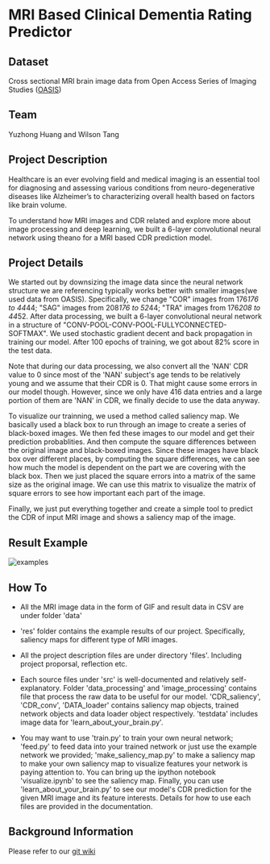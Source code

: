 # MRI Based Clinical Dementia Rating Predictor

## Dataset
Cross sectional MRI brain image data from Open Access Series of Imaging Studies ([OASIS](http://www.oasis-brains.org/))

## Team
Yuzhong Huang and Wilson Tang

## Project Description
Healthcare is an ever evolving field and medical imaging is an essential tool for diagnosing and assessing various conditions from neuro-degenerative diseases like Alzheimer’s to characterizing overall health based on factors like brain volume. 

To understand how MRI images and CDR related and explore more about image processing and deep learning, we built a 6-layer convolutional neural network using theano for a MRI based CDR prediction model.

## Project Details
We started out by downsizing the image data since the neural network structure we are referencing typically works better with smaller images(we used data from OASIS). Specifically, we change "COR" images from 176*176 to 44*44; "SAG" images from 208*176 to 52*44; "TRA" images from 176*208 to 44*52. After data processing, we built a 6-layer convolutional neural network in a structure of "CONV-POOL-CONV-POOL-FULLYCONNECTED-SOFTMAX". We used stochastic gradient decent and back propagation in training our model. After 100 epochs of training, we got about 82% score in the test data.

Note that during our data processing, we also convert all the 'NAN' CDR value to 0 since most of the 'NAN' subject's age tends to be relatively young and we assume that their CDR is 0. That might cause some errors in our model though. However, since we only have 416 data entries and a large portion of them are 'NAN' in CDR, we finally decide to use the data anyway.

To visualize our trainning, we used a method called saliency map. We basically used a black box to run through an image to create a series of black-boxed images. We then fed these images to our model and get their prediction probablities. And then compute the square differences between the original image and black-boxed images. Since these images have black box over different places, by computing the square differences, we can see how much the model is dependent on the part we are covering with the black box. Then we just placed the square errors into a matrix of the same size as the original image. We can use this matrix to visualize the matrix of square errors to see how important each part of the image.

Finally, we just put everything together and create a simple tool to predict the CDR of input MRI image and shows a saliency map of the image.

## Result Example
![examples](https://lh3.googleusercontent.com/ndDA5vOmuOu5qHQBh4UjaSBq33VNblNiDI5Qcg74mwE5--N4_04KI-mxL--ZkF4TFnps=s0 "brains.jpg")

## How To

- All the MRI image data in the form of GIF and result data in CSV are under folder 'data'

- 'res' folder contains the example results of our project. Specifically, saliency maps for different type of MRI images.

- All the project description files are under directory 'files'. Including project proporsal, reflection etc.

- Each source files under 'src' is well-documented and relatively self-explanatory. Folder 'data_processing' and 'image_processing' contains file that process the raw data to be useful for our model. 'CDR_saliency', 'CDR_conv', 'DATA_loader' contains saliency map objects, trained network objects and data loader object respectively. 'testdata' includes image data for 'learn_about_your_brain.py'.

- You may want to use 'train.py' to train your own neural network; 'feed.py' to feed data into your trained network or just use the example network we provided; 'make_saliency_map.py' to make a saliency map to make your own saliency map to visualize features your network is paying attention to. You can bring up the ipython notebook 'visualize.ipynb' to see the saliency map. Finally, you can use 'learn_about_your_brain.py' to see our model's CDR prediction for the given MRI image and its feature interests. Details for how to use each files are provided in the documentation.

## Background Information

Please refer to our [git wiki](https://github.com/YuzhongHuang/DataScience16CTW/wiki)